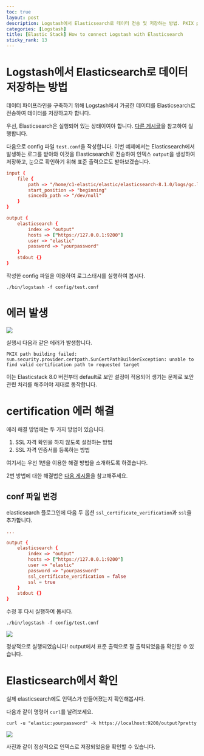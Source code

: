 ```yaml
---
toc: true
layout: post
description: Logstash에서 Elasticsearch로 데이터 전송 및 저장하는 방법. PKIX path building failed 에러 해결법.
categories: [Logstash]
title: [Elastic Stack] How to connect Logstash with Elasticsearch
sticky_rank: 13
---
```


# Logstash에서 Elasticsearch로 데이터 저장하는 방법

데이터 파이프라인을 구축하기 위해 Logstash에서 가공한 데이터를 Elasticsearch로 전송하여 데이터를 저장하고자 합니다.

우선, Elasticsearch은 실행되어 있는 상태이여야 합니다. [다른 게시글](https://knu-cd2.github.io/blog/elasticsearch/kibana/2022/05/11/intergrating-elasticsearch-and-kibana.html)을 참고하여 실행합니다.

다음으로 config 파일 `test.conf`을 작성합니다. 이번 예제에서는 Elasticsearch에서 발생하는 로그를 받아와 이것을 Elasticsearch로 전송하여 인덱스 `output`을 생성하여 저장하고, 눈으로 확인하기 위해 표준 출력으로도 받아보겠습니다.

```conf
input {
    file {
        path => "/home/c1-elastic/elastic/elasticsearch-8.1.0/logs/gc.log"
        start_position => "beginning"
        sincedb_path => "/dev/null"
    }
}

output {
    elasticsearch {
        index => "output"
        hosts => ["https://127.0.0.1:9200"]
        user => "elastic"
        password => "yourpassword"
    }
    stdout {}
}
```

작성한 config 파일을 이용하여 로그스태시를 실행하여 봅시다.

```shell
./bin/logstash -f config/test.conf
```

# 에러 발생

![]({{site.baseurl}}/images/2022-05-14-logstash-to-elasticsearch/error1.png)

실행시 다음과 같은 에러가 발생합니다.

`PKIX path building failed: sun.security.provider.certpath.SunCertPathBuilderException: unable to find valid certification path to requested target`

이는 Elasticstack 8.0 버전부터 default로 보안 설정이 적용되어 생기는 문제로 보안 관련 처리를 해주어야 제대로 동작합니다.

# certification 에러 해결

에러 해결 방법에는 두 가지 방법이 있습니다.
1. SSL 자격 확인을 하지 않도록 설정하는 방법
2. SSL 자격 인증서를 등록하는 방법

여기서는 우선 1번을 이용한 해결 방법을 소개하도록 하겠습니다.

2번 방법에 대한 해결법은 [다음 게시물](https://knu-cd2.github.io/blog/logstash/2022/05/14/pkix-path-building-failed.html)을 참고해주세요.

## conf 파일 변경

elasticsearch 플로그인에 다음 두 옵션 `ssl_certificate_verification`과 `ssl`을 추가합니다.
```conf
...

output {
    elasticsearch {
        index => "output"
        hosts => ["https://127.0.0.1:9200"]
        user => "elastic"
        password => "yourpassword"
        ssl_certificate_verification = false
        ssl = true
    }
    stdout {}
}
```

수정 후 다시 실행하여 봅시다.

```shell
./bin/logstash -f config/test.conf
```

![]({{site.baseurl}}/images/2022-05-14-logstash-to-elasticsearch/done1.png)

정상적으로 실행되었습니다! output에서 표준 출력으로 잘 출력되었음을 확인할 수 있습니다.

# Elasticsearch에서 확인

실제 elasticsearch에도 인덱스가 만들어졌는지 확인해봅시다.

다음과 같이 명령어 `curl`를 날려보세요.

```shell
curl -u "elastic:yourpassword" -k https://localhost:9200/output?pretty
```

![]({{site.baseurl}}/images/2022-05-14-logstash-to-elasticsearch/done2.png)

사진과 같이 정상적으로 인덱스로 저장되었음을 확인할 수 있습니다.